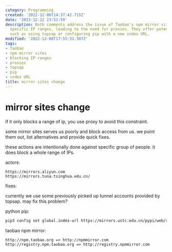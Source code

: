 ```yaml
---
category: Programming
created: '2022-12-06T14:37:42.715Z'
date: '2023-12-22 23:52:59'
description: Both comments address the issue of Taobao's npm mirror sites blocking
  specific IP ranges, leading to the need for proxies. They offer potential solutions
  such as using topsap or configuring pip with a new index URL.
modified: '2022-12-08T17:55:31.307Z'
tags:
- Taobao
- npm mirror sites
- blocking IP ranges
- proxies
- topsap
- pip
- index URL
title: mirror sites change
---
```


# mirror sites change

if it only blocks a range of ip, you use proxy to avoid this constraint.

some mirror sites serves us poorly and block access from us. we point them out, list alternatives and provide quick fixes.

these actions are intentionally done against specific group of people. it does block a whole range of IPs.

actors:

```
https://mirrors.aliyun.com
https://mirrors.tuna.tsinghua.edu.cn/
```

fixes:

currently we use some previously picked up tunnel accounts provided by topsap. may fix this problem?

python pip:
```bash
pip3 config set global.index-url https://mirrors.ustc.edu.cn/pypi/web/simple
```

taobao npm mirror:
```
http://npm.taobao.org => http://npmmirror.com
http://registry.npm.taobao.org => http://registry.npmmirror.com
```
